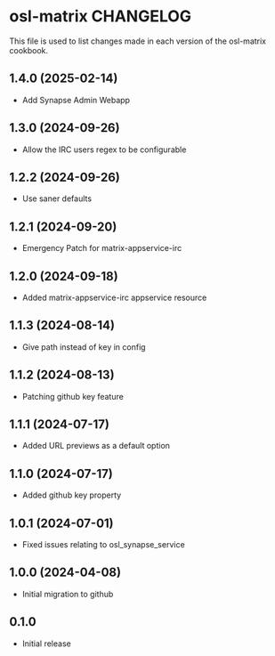 # osl-matrix CHANGELOG

This file is used to list changes made in each version of the osl-matrix cookbook.

1.4.0 (2025-02-14)
------------------
- Add Synapse Admin Webapp

1.3.0 (2024-09-26)
------------------
- Allow the IRC users regex to be configurable

1.2.2 (2024-09-26)
------------------
- Use saner defaults

1.2.1 (2024-09-20)
------------------
- Emergency Patch for matrix-appservice-irc

1.2.0 (2024-09-18)
------------------
- Added matrix-appservice-irc appservice resource

1.1.3 (2024-08-14)
------------------
- Give path instead of key in config

1.1.2 (2024-08-13)
------------------
- Patching github key feature

1.1.1 (2024-07-17)
------------------
- Added URL previews as a default option

1.1.0 (2024-07-17)
------------------
- Added github key property

1.0.1 (2024-07-01)
------------------
- Fixed issues relating to osl_synapse_service

1.0.0 (2024-04-08)
------------------
- Initial migration to github

## 0.1.0

- Initial release
